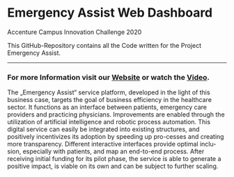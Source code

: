 # Emergency Assist Web Dashboard
Accenture Campus Innovation Challenge 2020

This GitHub-Repository contains all the Code written for the Project Emergency Assist.

---

### For more Information visit our [Website](http://emergency-assist.de/) or watch the [Video](https://youtu.be/1JxJwltr1vY).

The „Emergency Assist“ service platform, developed in the light of this business case, targets the goal of business efficiency in the healthcare sector. It functions as an interface between patients, emergency care providers and practicing physicians. Improvements are enabled through the utilization of artificial intelligence and robotic process automation. This digital service can easily be integrated into existing structures, and positively incentivizes its adoption by speeding up pro-cesses and creating more transparency. Different interactive interfaces provide optimal inclu-sion, especially with patients, and map an end-to-end process. After receiving initial funding for its pilot phase, the service is able to generate a positive impact, is viable on its own and can be subject to further scaling.